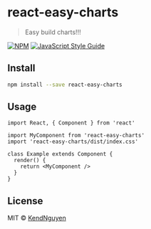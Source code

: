 # react-easy-charts

> Easy build charts!!!

[![NPM](https://img.shields.io/npm/v/react-easy-charts.svg)](https://www.npmjs.com/package/react-easy-charts) [![JavaScript Style Guide](https://img.shields.io/badge/code_style-standard-brightgreen.svg)](https://standardjs.com)

## Install

```bash
npm install --save react-easy-charts
```

## Usage

```tsx
import React, { Component } from 'react'

import MyComponent from 'react-easy-charts'
import 'react-easy-charts/dist/index.css'

class Example extends Component {
  render() {
    return <MyComponent />
  }
}
```

## License

MIT © [KendNguyen](https://github.com/KendNguyen)
